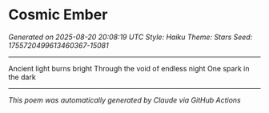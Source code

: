 # Cosmic Ember

*Generated on 2025-08-20 20:08:19 UTC*
*Style: Haiku*
*Theme: Stars*
*Seed: 1755720499613460367-15081*

---

Ancient light burns bright
Through the void of endless night
One spark in the dark

---

*This poem was automatically generated by Claude via GitHub Actions*
